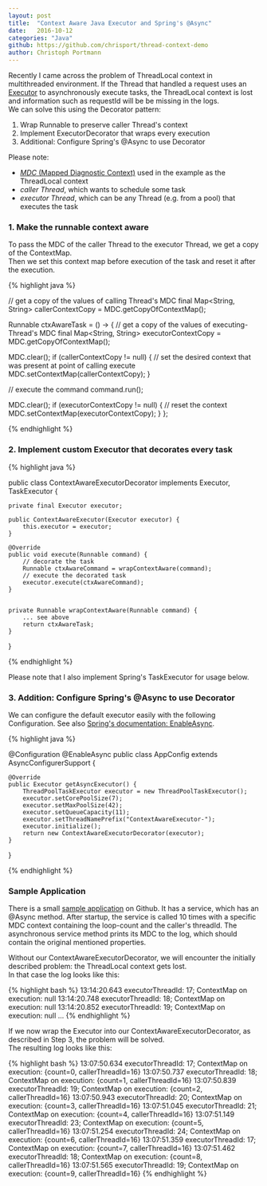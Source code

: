 ```yaml
---
layout: post
title:  "Context Aware Java Executor and Spring's @Async"
date:   2016-10-12
categories: "Java"
github: https://github.com/chrisport/thread-context-demo
author: Christoph Portmann
---
```

Recently I came across the problem of ThreadLocal context in multithreaded environment.
If the Thread that handled a request uses an [Executor](https://docs.oracle.com/javase/tutorial/essential/concurrency/exinter.html) 
to asynchronously execute tasks, the ThreadLocal context is lost and information such as requestId will be be missing in the logs.    
We can solve this using the Decorator pattern:   

1. Wrap Runnable to preserve caller Thread's context
2. Implement ExecutorDecorator that wraps every execution  
3. Additional: Configure Spring's @Async to use Decorator 

Please note:   
- [*MDC* (Mapped Diagnostic Context)](http://www.slf4j.org/api/org/slf4j/MDC.html) used in the example as the ThreadLocal context      
- *caller Thread*, which wants to schedule some task   
- *executor Thread*, which can be any Thread (e.g. from a pool) that executes the task   

### 1. Make the runnable context aware

To pass the MDC of the caller Thread to the executor Thread, we get a copy of the ContextMap.  
Then we set this context map before execution of the task and reset it after the execution.      

{% highlight java %}
 
// get a copy of the values of calling Thread's MDC
final Map<String, String> callerContextCopy = MDC.getCopyOfContextMap();

Runnable ctxAwareTask = () -> {
  // get a copy of the values of executing-Thread's MDC
  final Map<String, String> executorContextCopy = MDC.getCopyOfContextMap();

  MDC.clear();
  if (callerContextCopy != null) {
    // set the desired context that was present at point of calling execute
    MDC.setContextMap(callerContextCopy);
  }

  // execute the command
  command.run();

  MDC.clear();
  if (executorContextCopy != null) {
    // reset the context
    MDC.setContextMap(executorContextCopy);
  }
};

{% endhighlight %}


### 2. Implement custom Executor that decorates every task


{% highlight java %}
  
public class ContextAwareExecutorDecorator implements Executor, TaskExecutor {

    private final Executor executor;

    public ContextAwareExecutor(Executor executor) {
        this.executor = executor;
    }

    @Override
    public void execute(Runnable command) {
        // decorate the task
        Runnable ctxAwareCommand = wrapContextAware(command);
        // execute the decorated task
        executor.execute(ctxAwareCommand);
    }

  
    private Runnable wrapContextAware(Runnable command) {
        ... see above
        return ctxAwareTask;
    }
}

{% endhighlight %}


Please note that I also implement Spring's TaskExecutor for usage below.

### 3. Addition: Configure Spring's @Async to use Decorator
 
We can configure the default executor easily with the following Configuration.
See also [Spring's documentation: EnableAsync](http://docs.spring.io/spring/docs/current/javadoc-api/org/springframework/scheduling/annotation/EnableAsync.html).

{% highlight java %}

@Configuration
@EnableAsync
public class AppConfig extends AsyncConfigurerSupport {

    @Override
    public Executor getAsyncExecutor() {
        ThreadPoolTaskExecutor executor = new ThreadPoolTaskExecutor();
        executor.setCorePoolSize(7);
        executor.setMaxPoolSize(42);
        executor.setQueueCapacity(11);
        executor.setThreadNamePrefix("ContextAwareExecutor-");
        executor.initialize();
        return new ContextAwareExecutorDecorator(executor);
    }
    
}

{% endhighlight %}

### Sample Application

There is a small [sample application](https://github.com/chrisport/thread-context-demo) on Github. It has a service, which
has an @Async method. After startup, the service is called 10 times with a specific MDC context containing the loop-count and
the caller's threadId. The asynchronous service method prints its MDC to the log, which should contain the original mentioned properties.

Without our ContextAwareExecutorDecorator, we will encounter the initially described problem: the ThreadLocal context gets lost.   
In that case the log looks like this:   

{% highlight bash %}
13:14:20.643 executorThreadId: 17; ContextMap on execution: null
13:14:20.748 executorThreadId: 18; ContextMap on execution: null
13:14:20.852 executorThreadId: 19; ContextMap on execution: null
...
{% endhighlight %}

If we now wrap the Executor into our ContextAwareExecutorDecorator, as described in Step 3, the problem will be solved.   
The resulting log looks like this:

{% highlight bash %}
13:07:50.634 executorThreadId: 17; ContextMap on execution: {count=0, callerThreadId=16}
13:07:50.737 executorThreadId: 18; ContextMap on execution: {count=1, callerThreadId=16}
13:07:50.839 executorThreadId: 19; ContextMap on execution: {count=2, callerThreadId=16}
13:07:50.943 executorThreadId: 20; ContextMap on execution: {count=3, callerThreadId=16}
13:07:51.045 executorThreadId: 21; ContextMap on execution: {count=4, callerThreadId=16}
13:07:51.149 executorThreadId: 23; ContextMap on execution: {count=5, callerThreadId=16}
13:07:51.254 executorThreadId: 24; ContextMap on execution: {count=6, callerThreadId=16}
13:07:51.359 executorThreadId: 17; ContextMap on execution: {count=7, callerThreadId=16}
13:07:51.462 executorThreadId: 18; ContextMap on execution: {count=8, callerThreadId=16}
13:07:51.565 executorThreadId: 19; ContextMap on execution: {count=9, callerThreadId=16}
{% endhighlight %}